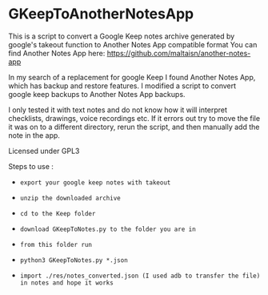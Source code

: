 # GKeepToAnotherNotesApp
This is a script to convert a Google Keep notes archive generated by google's takeout function to Another Notes App compatible format
You can find Another Notes App here: https://github.com/maltaisn/another-notes-app

In my search of a replacement for google Keep I found Another Notes App, which has backup and restore features.
I modified a script to convert google keep backups to Another Notes App backups.

I only tested it with text notes and do not know how it will interpret checklists, drawings, voice recordings etc. If it errors out try to move the file it was on to a different directory, rerun the script, and then manually add the note in the app.

Licensed under GPL3

Steps to use :

-     export your google keep notes with takeout
-     unzip the downloaded archive
-     cd to the Keep folder
- 	  download GKeepToNotes.py to the folder you are in
-     from this folder run
-     python3 GKeepToNotes.py *.json
-     import ./res/notes_converted.json (I used adb to transfer the file) in notes and hope it works
